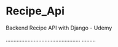 # Recipe_Api
Backend Recipe API with Django - Udemy


................................................
.........